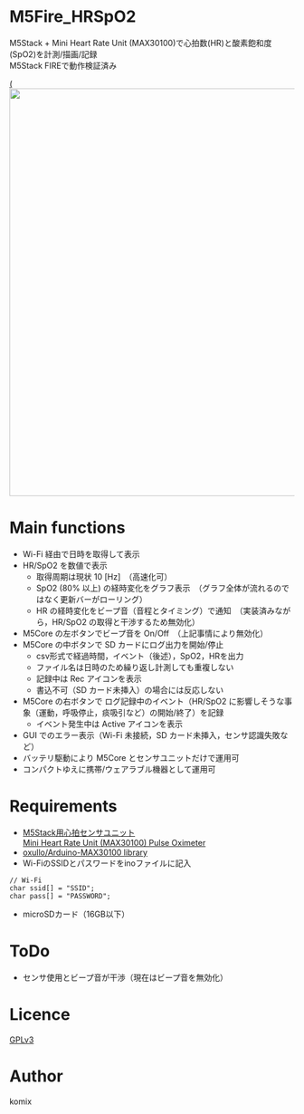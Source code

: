# M5Fire_HRSpO2
M5Stack + Mini Heart Rate Unit (MAX30100)で心拍数(HR)と酸素飽和度(SpO2)を計測/描画/記録  
M5Stack FIREで動作検証済み

[(<img src="https://user-images.githubusercontent.com/25588291/113534902-e626ab80-960c-11eb-86e4-5cf3dbee893a.jpg" width="720">](https://www.youtube.com/watch?v=01Xj65EARtI)

# Main functions
- Wi-Fi 経由で日時を取得して表示
- HR/SpO2 を数値で表示
  - 取得周期は現状 10 [Hz]　（高速化可）
  - SpO2 (80% 以上) の経時変化をグラフ表示　（グラフ全体が流れるのではなく更新バーがローリング）
  - HR の経時変化をビープ音（音程とタイミング）で通知　（実装済みながら，HR/SpO2 の取得と干渉するため無効化）
- M5Core の左ボタンでビープ音を On/Off　（上記事情により無効化）
- M5Core の中ボタンで SD カードにログ出力を開始/停止
  - csv形式で経過時間，イベント（後述），SpO2，HRを出力
  - ファイル名は日時のため繰り返し計測しても重複しない
  - 記録中は Rec アイコンを表示
  - 書込不可（SD カード未挿入）の場合には反応しない
- M5Core の右ボタンで ログ記録中のイベント（HR/SpO2 に影響しそうな事象（運動，呼吸停止，痰吸引など）の開始/終了）を記録
  - イベント発生中は Active アイコンを表示
- GUI でのエラー表示（Wi-Fi 未接続，SD カード未挿入，センサ認識失敗など）
- バッテリ駆動により M5Core とセンサユニットだけで運用可
- コンパクトゆえに携帯/ウェアラブル機器として運用可

# Requirements
- [M5Stack用心拍センサユニット](https://www.switch-science.com/catalog/5695/)  
[Mini Heart Rate Unit (MAX30100) Pulse Oximeter](https://m5stack-store.myshopify.com/products/mini-heart-unit)
- [oxullo/Arduino-MAX30100 library](https://github.com/oxullo/Arduino-MAX30100)
- Wi-FiのSSIDとパスワードをinoファイルに記入
```
// Wi-Fi
char ssid[] = "SSID";
char pass[] = "PASSWORD";
```
- microSDカード（16GB以下）

# ToDo
- センサ使用とビープ音が干渉（現在はビープ音を無効化）

# Licence
[GPLv3](https://github.com/komix-DIYer/M5Fire_HRSpO2/blob/main/LICENSE)

# Author
komix
